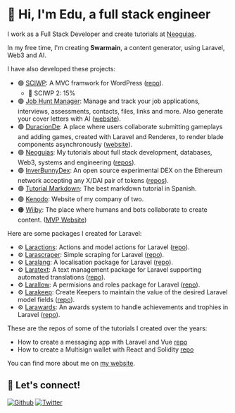 # 👋 Hi, I'm Edu, a full stack engineer

I work as a Full Stack Developer and create tutorials at [Neoguias](https://www.neoguias.com/).

In my free time, I'm creating **Swarmain**, a content generator, using Laravel, Web3 and AI.

I have also developed these projects:

- 🟢 [SCIWP](https://sciwp.com/): A MVC framwork for WordPress ([repo](https://github.com/sciwp)).
  - 🔨 SCIWP 2: 15%
- 🟢 [Job Hunt Manager](https://jobhuntmanager.com/): Manage and track your job applications, interviews, assessments, contacts, files, links and more. Also generate your cover letters with AI ([website](https://jobhuntmanager.com/)).
- 🟢 [DuracionDe](https://duracionde.com/): A place where users collaborate submitting gameplays and adding games, created with Laravel and Renderex, to render blade components asynchronously ([website](https://duracionde.com/)).
- 🟢 [Neoguias](https://www.neoguias.com/): My tutorials about full stack development, databases, Web3, systems and engineering ([repos](https://github.com/neoguias)).
- 🟢 [InverBunnyDex](https://github.com/edulazaro/inverbunny-exchange ): An open source experimental DEX on the Ethereum network accepting any X/DAI pair of tokens ([repos](https://github.com/edulazaro/inverbunny-exchange )).
- 🟢 [Tutorial Markdown](https://tutorialmarkdown.com/): The best markdown tutorial in Spanish.
- 🟢 [Kenodo](https://kenodo.com/): Website of my company of two.
- 🟠 [Wiiby](https://wiiby.com/): The place where humans and bots collaborate to create content. ([MVP Website](https://wiiby.com/))

Here are some packages I created for Laravel:

- ⚙️ [Laractions](https://packagist.org/packages/edulazaro/laractions): Actions and model actions for Laravel ([repo](https://github.com/edulazaro/laractions)).
- ⚙️ [Larascraper](https://packagist.org/packages/edulazaro/larascraper): Simple scraping for Laravel ([repo](https://github.com/edulazaro/larascraper)).
- ⚙️ [Laralang](https://packagist.org/packages/edulazaro/laralang): A localisation package for Laravel ([repo](https://github.com/edulazaro/laralang)).
- ⚙️ [Laratext](https://packagist.org/packages/edulazaro/laratext): A text management package for Laravel supporting automated translations ([repo](https://github.com/edulazaro/laratext)).
- ⚙️ [Larallow](https://packagist.org/packages/edulazaro/larallow): A permisions and roles package for Laravel ([repo](https://github.com/edulazaro/larallow)).
- ⚙️ [Larakeep](https://packagist.org/packages/edulazaro/larakeep): Create Keepers to maintain the value of the desired Laravel model fields ([repo](https://github.com/edulazaro/larakeep)).
- ⚙️ [Larawards](https://packagist.org/packages/edulazaro/larawards): An awards system to handle achievements and trophies in Laravel ([repo](https://github.com/edulazaro/larawards)).

These are the repos of some of the tutorials I created over the years:

- How to create a messaging app with Laravel and Vue [repo](https://github.com/neoguias/tutorial-mensajeria-laravel-vue)
- How to create a Multisign wallet with React and Solidity [repo](https://github.com/neoguias/tutorial-wallet-multifirma)


You can find more about me on [my website](https://edulazaro.com).

## 🔗 Let's connect!

<a href="https://github.com/edulazaro" target="_blank"><img alt="Github" src="https://img.shields.io/badge/GitHub-%2312100E.svg?&style=for-the-badge&logo=Github&logoColor=white" /></a>
<a href="https://twitter.com/neeonez" target="_blank"><img alt="Twitter" src="https://img.shields.io/badge/twitter-%231DA1F2.svg?&style=for-the-badge&logo=twitter&logoColor=white" /></a>
